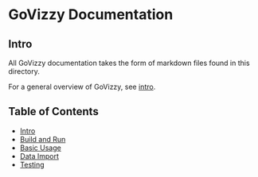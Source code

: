 # GoVizzy Documentation

## Intro
All GoVizzy documentation takes the form of markdown files found in this directory.

For a general overview of GoVizzy, see [intro](intro.md).

## Table of Contents

 - [Intro](intro.md)
 - [Build and Run](build.md)
 - [Basic Usage](usage.md)
 - [Data Import](data.md)
 - [Testing](testing.md)
